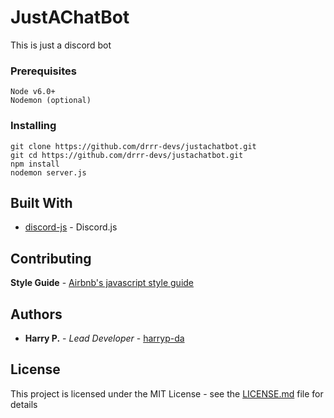 # JustAChatBot
This is just a discord bot


### Prerequisites

```
Node v6.0+
Nodemon (optional)
```

### Installing

```
git clone https://github.com/drrr-devs/justachatbot.git
git cd https://github.com/drrr-devs/justachatbot.git
npm install
nodemon server.js
```


## Built With

* [discord-js](https://anidiotsguide_old.gitbooks.io/discord-js-bot-guide/) - Discord.js

## Contributing

**Style Guide** - [Airbnb's javascript style guide](https://github.com/airbnb/javascript)

## Authors

* **Harry P.** - *Lead Developer* - [harryp-da](https://github.com/harryp-da)

## License

This project is licensed under the MIT License - see the [LICENSE.md](LICENSE.md) file for details
